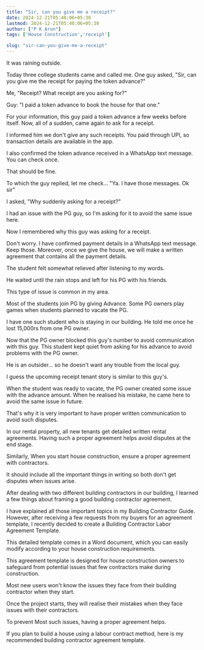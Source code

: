 ```yaml
---
title: "Sir, can you give me a receipt?"
date: 2024-12-21T05:40:06+05:30
lastmod: 2024-12-21T05:40:06+05:30
author: ["P K Arun"]
tags: ['House Construction','receipt']

slug: "sir-can-you-give-me-a-receipt"
---
```


It was raining outside.

Today three college students came and called me. One guy asked, "Sir, can you give me the receipt for paying the token advance?"

Me, "Receipt? What receipt are you asking for?"

Guy: "I paid a token advance to book the house for that one."

For your information, this guy paid a token advance a few weeks before itself. Now, all of a sudden, came again to ask for a receipt.

I informed him we don't give any such receipts. You paid through UPI, so transaction details are available in the app. 

I also confirmed the token advance received in a WhatsApp text message. You can check once. 

That should be fine.

To which the guy replied, let me check… "Ya. I have those messages. Ok sir"

I asked, "Why suddenly asking for a receipt?"

I had an issue with the PG guy, so I'm asking for it to avoid the same issue here.

Now I remembered why this guy was asking for a receipt.

Don't worry. I have confirmed payment details in a WhatsApp text message. Keep those. Moreover, once we give the house, we will make a written agreement that contains all the payment details.

The student felt somewhat relieved after listening to my words. 

He waited until the rain stops and left for his PG with his friends.

This type of issue is common in my area. 

Most of the students join PG by giving Advance. Some PG owners play games when students planned to vacate the PG.

I have one such student who is staying in our building. He told me once he lost 15,000rs from one PG owner.

Now that the PG owner blocked this guy's number to avoid communication with this guy. This student kept quiet from asking for his advance to avoid problems with the PG owner.

He is an outsider… so he doesn't want any trouble from the local guy.

I guess the upcoming receipt tenant story is similar to this guy's. 

When the student was ready to vacate, the PG owner created some issue with the advance amount. When he realised his mistake, he came here to avoid the same issue in future.

That's why it is very important to have proper written communication to avoid such disputes.

In our rental property, all new tenants get detailed written rental agreements. Having such a proper agreement helps avoid disputes at the end stage.

Similarly, When you start house construction, ensure a proper agreement with contractors.

It should include all the important things in writing so both don't get disputes when issues arise.

After dealing with two different building contractors in our building, I learned a few things about framing a good building contractor agreement. 

I have explained all those important topics in my Building Contractor Guide. However, after receiving a few requests from my buyers for an agreement template, I recently decided to create a Building Contractor Labor Agreement Template. 

This detailed template comes in a Word document, which you can easily modify according to your house construction requirements.

This agreement template is designed for house construction owners to safeguard from potential issues that few contractors make during construction.

Most new users won't know the issues they face from their building contractor when they start. 

Once the project starts, they will realise their mistakes when they face issues with their contractors.

To prevent Most such issues, having a proper agreement helps.

If you plan to build a house using a labour contract method, here is my recommended building contractor agreement template.